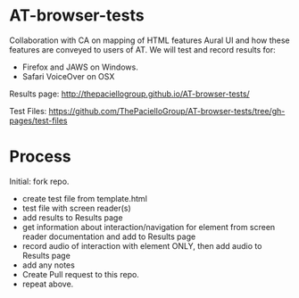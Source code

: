 AT-browser-tests
================
Collaboration with CA on mapping of HTML features Aural UI and how these features are conveyed to users of AT. We will test and record results for:
 * Firefox and JAWS on Windows.
 * Safari VoiceOver on OSX
 
Results page: http://thepaciellogroup.github.io/AT-browser-tests/ 

Test Files: https://github.com/ThePacielloGroup/AT-browser-tests/tree/gh-pages/test-files

Process
=======
Initial: fork repo.

* create test file from template.html
* test file with screen reader(s)
* add results to Results page
* get information about interaction/navigation for element from screen reader documentation and add to Results page
* record audio of interaction with element ONLY, then add audio to Results page
* add any notes
* Create Pull request to this repo.
* repeat above.
